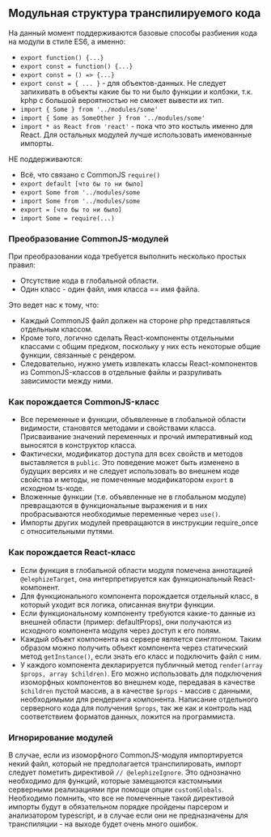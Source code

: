 ## Модульная структура транспилируемого кода

На данный момент поддерживаются базовые способы разбиения кода на модули в стиле ES6, а именно:
- `export function() {...}`
- `export const = function() {...}`
- `export const = () => {...}`
- `export const = { ... }` - для объектов-данных. Не следует запихивать в объекты какие бы то ни было функции и колбэки, т.к. kphp с большой вероятностью не сможет вывести их тип.
- `import { Some } from '../modules/some'`
- `import { Some as SomeOther } from '../modules/some'`
- `import * as React from 'react'` - пока что это костыль именно для React. Для остальных модулей лучше использовать именованные импорты.

НЕ поддерживаются:
- Всё, что связано с CommonJS `require()`
- `export default [что бы то ни было]`
- `export Some from '../modules/some`
- `import Some from '../modules/some`
- `export = [что бы то ни было]`
- `import Some = require(...)`

### Преобразование CommonJS-модулей

При преобразовании кода требуется выполнить несколько простых правил:
- Отсутствие кода в глобальной области.
- Один класс - один файл, имя класса == имя файла.

Это ведет нас к тому, что:
- Каждый CommonJS файл должен на стороне php представляться отдельным классом. 
- Кроме того, логично сделать React-компоненты отдельными классами с общим предком, поскольку у них есть некоторые общие функции, связанные с рендером.
- Следовательно, нужно уметь извлекать классы React-компонентов из CommonJS-классов в отдельные файлы и разруливать зависимости между ними.

### Как порождается CommonJS-класс

- Все переменные и функции, объявленные в глобальной области видимости, становятся методами и свойствами класса. Присваивание значений переменных и прочий императивный код выносятся в конструктор класса.
- Фактически, модификатор доступа для всех свойств и методов выставляется в `public`. Это поведение может быть изменено в будущих версиях и не следует использовать во внешнем коде свойства и методы, не помеченные модификатором `export` в исходном ts-коде.
- Вложенные функции (т.е. объявленные не в глобальном модуле) превращаются в функциональные выражения и в них пробрасываются необходимые переменные через `use()`.
- Импорты других модулей превращаются в инструкции require_once с относительными путями.

### Как порождается React-класс

- Если функция в глобальной области модуля помечена аннотацией `@elephizeTarget`, она интерпретируется как функциональный React-компонент.
- Для функционального компонента порождается отдельный класс, в который уходит вся логика, описанная внутри функции.
- Если функциональному компоненту требуются какие-то данные из внешней области (пример: defaultProps), они получаются из исходного компонента модуля через доступ к его полям.
- Каждый объект компонента на сервере является синглтоном. Таким образом можно получить объект компонента через статический метод `getInstance()`, если знать его класс и подключить файл с ним. 
- У каждого компонента декларируется публичный метод `render(array $props, array $children)`. Его можно использовать для подключения изоморфных компонентов во внешнем коде, передавая в качестве `$children` пустой массив, а в качестве `$props` - массив с данными, необходимыми для рендеринга компонента. Написание отдельного серверного кода для получения `$props`, так же как и контроль над соответствием форматов данных, ложится на программиста. 

### Игнорирование модулей

В случае, если из изоморфного CommonJS-модуля импортируется некий файл, который не предполагается транспилировать, импорт следует пометить директивой `// @elephizeIgnore`. Это однозначно необходимо для функций, которые замещаются кастомными серверными реализациями при помощи опции `customGlobals`. Необходимо помнить, что все не помеченные такой директивой импорты будут в обязательном порядке пройдены парсером и анализатором typescript, и в случае если они не предназначены для транспиляции - на выходе будет очень много ошибок.
